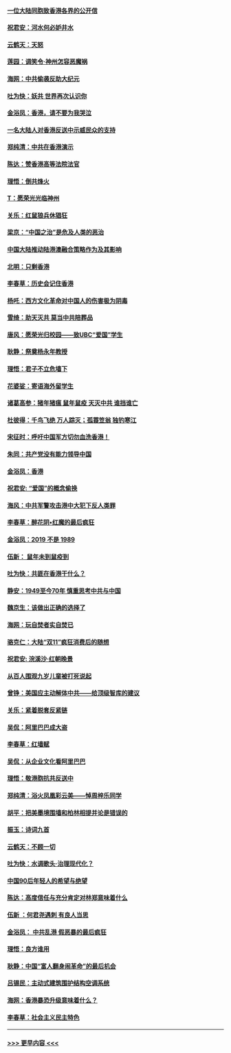 #### [一位大陆同胞致香港各界的公开信](../pages/nsc993/n11675761.md?t=11240222) 
#### [祝君安：河水何必妒井水](../pages/nsc993/n11675746.md?t=11240222) 
#### [云鹤天：天怒](../pages/nsc993/n11675718.md?t=11240222) 
#### [莲园：调笑令‧神州怎容恶魔祸](../pages/nsc993/n11675648.md?t=11240222) 
#### [海网：中共偷袭反助大纪元](../pages/nsc993/n11673515.md?t=11240222) 
#### [吐为快：妖共 世界再次认识你](../pages/nsc993/n11673506.md?t=11240222) 
#### [金浴凤：香港，请不要为我哭泣](../pages/nsc993/n11673248.md?t=11240222) 
#### [一名大陆人对香港反送中示威民众的支持](../pages/nsc993/n11672615.md?t=11240222) 
#### [郑纯清：中共在香港演示](../pages/nsc993/n11670539.md?t=11240222) 
#### [陈达：赞香港高等法院法官](../pages/nsc993/n11669542.md?t=11240222) 
#### [理悟：倒共烽火](../pages/nsc993/n11668844.md?t=11240222) 
#### [T：愿荣光光临神州](../pages/nsc993/n11668421.md?t=11240222) 
#### [关乐：红鼠狼兵休猖狂](../pages/nsc993/n11668378.md?t=11240222) 
#### [梁京：“中国之治”是危及人类的恶治](../pages/nsc993/n11668328.md?t=11240222) 
#### [中国大陆推动陆港澳融合策略作为及其影响](../pages/nsc993/n11668157.md?t=11240222) 
#### [北明：只剩香港](../pages/nsc993/n11668002.md?t=11240222) 
#### [李春草：历史会记住香港](../pages/nsc993/n11667927.md?t=11240222) 
#### [杨吒：西方文化革命对中国人的伤害极为阴毒](../pages/nsc993/n11664521.md?t=11240222) 
#### [雪绮：助天灭共 莫当中共陪葬品](../pages/nsc993/n11662650.md?t=11240222) 
#### [唐风：愿荣光归校园——致UBC“爱国”学生](../pages/nsc993/n11662194.md?t=11240222) 
#### [耿静：祭奠杨永年教授](../pages/nsc993/n11662514.md?t=11240222) 
#### [理悟：君子不立危墙下](../pages/nsc993/n11662172.md?t=11240222) 
#### [花婆娑：寄语海外留学生](../pages/nsc993/n11662121.md?t=11240222) 
#### [诸葛高参：猪年猪瘟 鼠年鼠疫 天灭中共 谁挡谁亡](../pages/nsc993/n11661980.md?t=11240222) 
#### [杜彼得：千鸟飞绝 万人踪灭；孤蓑笠翁 独钓寒江](../pages/nsc993/n11661170.md?t=11240222) 
#### [宋征时：呼吁中国军方切勿血洗香港！](../pages/nsc993/n11415318.md?t=11240222) 
#### [朱同：共产党没有能力领导中国](../pages/nsc993/n11660421.md?t=11240222) 
#### [金浴凤：香港](../pages/nsc993/n11660419.md?t=11240222) 
#### [祝君安: “爱国”的概念偷换](../pages/nsc993/n11659706.md?t=11240222) 
#### [海风：中共军警攻击港中大犯下反人类罪](../pages/nsc993/n11659632.md?t=11240222) 
#### [李春草：醉花阴•红魔的最后疯狂](../pages/nsc993/n11659287.md?t=11240222) 
#### [金浴凤：2019 不是 1989](../pages/nsc993/n11657663.md?t=11240222) 
#### [伍新： 鼠年未到鼠疫到](../pages/nsc993/n11655098.md?t=11240222) 
#### [吐为快：共匪在香港干什么？](../pages/nsc993/n11654891.md?t=11240222) 
#### [静安：1949至今70年 慎重思考中共与中国](../pages/nsc993/n11651244.md?t=11240222) 
#### [魏京生：该做出正确的选择了](../pages/nsc993/n11653084.md?t=11240222) 
#### [海网：玩自焚者实自焚已](../pages/nsc993/n11652423.md?t=11240222) 
#### [骆克仁：大陆“双11”疯狂消费后的随想](../pages/nsc993/n11652305.md?t=11240222) 
#### [祝君安: 浣溪沙·红朝晚景](../pages/nsc993/n11652258.md?t=11240222) 
#### [从百人围观九岁儿童被打死说起](../pages/nsc993/n11651030.md?t=11240222) 
#### [曾铮：美国应主动解体中共——给顶级智库的建议](../pages/nsc993/n11649888.md?t=11240222) 
#### [关乐：紧着脱套反紧链](../pages/nsc993/n11649069.md?t=11240222) 
#### [吴侃：阿里巴巴成大盗](../pages/nsc993/n11645523.md?t=11240222) 
#### [李春草：红墙赋](../pages/nsc993/n11646389.md?t=11240222) 
#### [吴侃：从企业文化看阿里巴巴](../pages/nsc993/n11645476.md?t=11240222) 
#### [理悟：敬港胞抗共反送中](../pages/nsc993/n11645466.md?t=11240222) 
#### [郑纯清：浴火凤凰彩云美——悼周梓乐同学](../pages/nsc993/n11645155.md?t=11240222) 
#### [胡平：把美墨境围墙和柏林相提并论是错误的](../pages/nsc993/n11645134.md?t=11240222) 
#### [振玉：诗词九首](../pages/nsc993/n11644081.md?t=11240222) 
#### [云鹤天：不顾一切](../pages/nsc993/n11643508.md?t=11240222) 
#### [吐为快：水调歌头·治理现代化？](../pages/nsc993/n11643485.md?t=11240222) 
#### [中国90后年轻人的希望与绝望](../pages/nsc993/n11642317.md?t=11240222) 
#### [陈达：高度信任与充分肯定对林郑意味着什么](../pages/nsc993/n11641441.md?t=11240222) 
#### [伍新 ：何君尧遇刺 有良人当思](../pages/nsc993/n11641503.md?t=11240222) 
#### [金浴凤： 中共乱港  假恶暴的最后疯狂](../pages/nsc993/n11641495.md?t=11240222) 
#### [理悟：良方谁用](../pages/nsc993/n11641463.md?t=11240222) 
#### [耿静：中国“富人翻身闹革命”的最后机会](../pages/nsc993/n11640655.md?t=11240222) 
#### [吕锡民：主动式建筑围护结构空调系统](../pages/nsc993/n11640168.md?t=11240222) 
#### [海网：香港暴恐升级意味着什么？](../pages/nsc993/n11635904.md?t=11240222) 
#### [李春草：社会主义民主特色](../pages/nsc993/n11634657.md?t=11240222) 

----
#### [ >>> 更早内容 <<< ](../indexes/nsc993-earlier.md)
